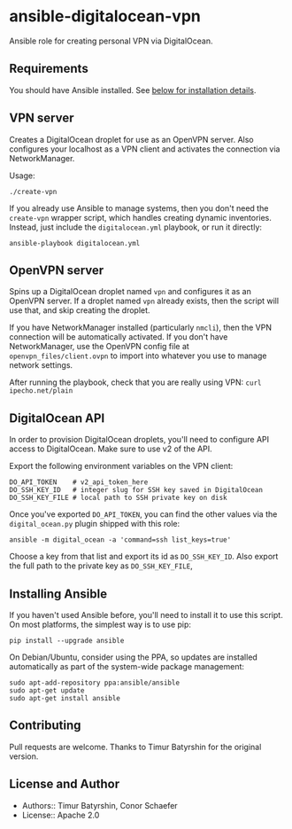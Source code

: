 # ansible-digitalocean-vpn
Ansible role for creating personal VPN via DigitalOcean.

## Requirements
You should have Ansible installed. See [below for installation details](#installing-ansible).

## VPN server
Creates a DigitalOcean droplet for use as an OpenVPN server.
Also configures your localhost as a VPN client and activates
the connection via NetworkManager.

Usage:
```
./create-vpn
```

If you already use Ansible to manage systems, then you don't
need the `create-vpn` wrapper script, which handles creating
dynamic inventories. Instead, just include the `digitalocean.yml`
playbook, or run it directly:

```
ansible-playbook digitalocean.yml
```

## OpenVPN server
Spins up a DigitalOcean droplet named `vpn` and configures it as an
OpenVPN server. If a droplet named `vpn` already exists, then the script will use that,
and skip creating the droplet.

If you have NetworkManager installed (particularly `nmcli`), then the VPN connection
will be automatically activated. If you don't have NetworkManager, use the
OpenVPN config file at `openvpn_files/client.ovpn` to import into whatever
you use to manage network settings.

After running the playbook, check that you are really using VPN: `curl ipecho.net/plain`

## DigitalOcean API

In order to provision DigitalOcean droplets, you'll need to configure
API access to DigitalOcean. Make sure to use v2 of the API.

Export the following environment variables on the VPN client:

```
DO_API_TOKEN    # v2_api_token_here
DO_SSH_KEY_ID   # integer slug for SSH key saved in DigitalOcean
DO_SSH_KEY_FILE # local path to SSH private key on disk
```

Once you've exported `DO_API_TOKEN`, you can find the other values via the
`digital_ocean.py` plugin shipped with this role:

```
ansible -m digital_ocean -a 'command=ssh list_keys=true'
```

Choose a key from that list and export its id as `DO_SSH_KEY_ID`.
Also export the full path to the private key as `DO_SSH_KEY_FILE`,

## Installing Ansible
If you haven't used Ansible before, you'll need to install it to use this script.
On most platforms, the simplest way is to use pip:

```
pip install --upgrade ansible
```

On Debian/Ubuntu, consider using the PPA, so updates are installed
automatically as part of the system-wide package management:

```
sudo apt-add-repository ppa:ansible/ansible
sudo apt-get update
sudo apt-get install ansible
```

## Contributing

Pull requests are welcome. Thanks to Timur Batyrshin for the original version.

## License and Author

* Authors:: Timur Batyrshin, Conor Schaefer
* License:: Apache 2.0
